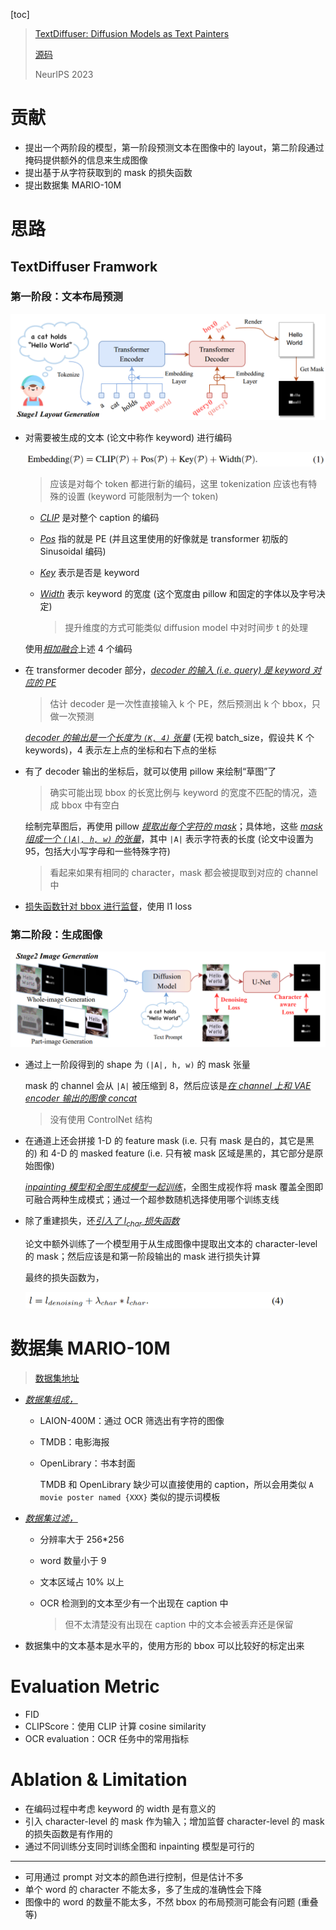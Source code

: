 [toc]

> [TextDiffuser: Diffusion Models as Text Painters](https://arxiv.org/abs/2305.10855)
>
> [源码](https://github.com/microsoft/unilm/tree/master/textdiffuser)
>
> NeurIPS 2023

# 贡献

- 提出一个两阶段的模型，第一阶段预测文本在图像中的 layout，第二阶段通过掩码提供额外的信息来生成图像
- 提出基于从字符获取到的 mask 的损失函数
- 提出数据集 MARIO-10M



# 思路

## TextDiffuser Framwork

### 第一阶段：文本布局预测

<img src="assets/image-20250201223505623.png" alt="image-20250201223505623" style="zoom:50%;" />

- 对需要被生成的文本 (论文中称作 keyword) 进行编码

  <img src="assets/image-20250201223649343.png" alt="image-20250201223649343" style="zoom: 50%;" />

  > 应该是对每个 token 都进行新的编码，这里 tokenization 应该也有特殊的设置 (keyword 可能限制为一个 token)

  - <u>*CLIP*</u> 是对整个 caption 的编码

  - <u>*Pos*</u> 指的就是 PE (并且这里使用的好像就是 transformer 初版的 Sinusoidal 编码)

  - <u>*Key*</u> 表示是否是 keyword

  - <u>*Width*</u> 表示 keyword 的宽度 (这个宽度由 pillow 和固定的字体以及字号决定)

    > 提升维度的方式可能类似 diffusion model 中对时间步 t 的处理

  使用<u>*相加融合*</u>上述 4 个编码

- 在 transformer decoder 部分，<u>*decoder 的输入 (i.e. query) 是 keyword 对应的 PE*</u>

  > 估计 decoder 是一次性直接输入 k 个 PE，然后预测出 k 个 bbox，只做一次预测

  <u>*decoder 的输出是一个长度为 `(K, 4)` 张量*</u> (无视 batch_size，假设共 K 个 keywords)，4 表示左上点的坐标和右下点的坐标

- 有了 decoder 输出的坐标后，就可以使用 pillow 来绘制“草图”了

  > 确实可能出现 bbox 的长宽比例与 keyword 的宽度不匹配的情况，造成 bbox 中有空白

  绘制完草图后，再使用 pillow <u>*提取出每个字符的 mask*</u>；具体地，这些 <u>*mask 组成一个 `(|A|, h, w)` 的张量*</u>，其中 `|A|` 表示字符表的长度 (论文中设置为 95，包括大小写字母和一些特殊字符)

  > 看起来如果有相同的 character，mask 都会被提取到对应的 channel 中

- <u>损失函数针对 bbox 进行监督</u>，使用 l1 loss



### 第二阶段：生成图像

<img src="assets/image-20250202001530759.png" alt="image-20250202001530759" style="zoom: 60%;" />

- 通过上一阶段得到的 shape 为 `(|A|, h, w)` 的 mask 张量

  mask 的 channel 会从 `|A|` 被压缩到 8，然后应该是<u>*在 channel 上和 VAE encoder 输出的图像 concat*</u>

  > 没有使用 ControlNet 结构

- 在通道上还会拼接 1-D 的 feature mask (i.e. 只有 mask 是白的，其它是黑的) 和 4-D 的 masked feature (i.e. 只有被 mask 区域是黑的，其它部分是原始图像)

  <u>*inpainting 模型和全图生成模型一起训练*</u>，全图生成视作将 mask 覆盖全图即可融合两种生成模式；通过一个超参数随机选择使用哪个训练支线

- 除了重建损失，还<u>*引入了 $l_{char}$ 损失函数*</u>

  论文中额外训练了一个模型用于从生成图像中提取出文本的 character-level 的 mask；然后应该是和第一阶段输出的 mask 进行损失计算

  最终的损失函数为，

  <img src="assets/image-20250201231135890.png" alt="image-20250201231135890" style="zoom:50%;" />





# 数据集 MARIO-10M

> [数据集地址](https://drive.google.com/file/d/1gzaW8i07Fn7-zWiP2ZwtkH_E0-2qPgJx/view?usp=sharing)

- <u>*数据集组成，*</u>

  - LAION-400M：通过 OCR 筛选出有字符的图像

  - TMDB：电影海报

  - OpenLibrary：书本封面

    TMDB 和 OpenLibrary 缺少可以直接使用的 caption，所以会用类似 `A movie poster named {XXX}` 类似的提示词模板

- <u>*数据集过滤，*</u>

  - 分辨率大于 256*256

  - word 数量小于 9

  - 文本区域占 10% 以上

  - OCR 检测到的文本至少有一个出现在 caption 中 

    > 但不太清楚没有出现在 caption 中的文本会被丢弃还是保留

- 数据集中的文本基本是水平的，使用方形的 bbox 可以比较好的标定出来





# Evaluation Metric

- FID
- CLIPScore：使用 CLIP 计算 cosine similarity
- OCR evaluation：OCR 任务中的常用指标





# Ablation & Limitation

- 在编码过程中考虑 keyword 的 width 是有意义的
- 引入 character-level 的 mask 作为输入；增加监督 character-level 的 mask 的损失函数是有作用的
- 通过不同训练分支同时训练全图和 inpainting 模型是可行的

---

- 可用通过 prompt 对文本的颜色进行控制，但是估计不多
- 单个 word 的 character 不能太多，多了生成的准确性会下降
- 图像中的 word 的数量不能太多，不然 bbox 的布局预测可能会有问题 (重叠等)

